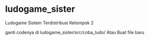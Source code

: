 # ludogame_sister
Ludogame Sistem Terdistribusi Kelompok 2

ganti codenya di
ludogame_sister/src/coba_ludo/
Atau
Buat file baru 
